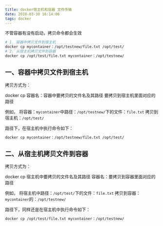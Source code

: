 ```yaml
---
title: docker宿主机和容器 文件传输
date: 2018-03-30 16:14:06
tags: docker
---
```

不管容器有没有启动，拷贝命令都会生效
```bash
# 1. 容器中拷贝文件到宿主机
docker cp mycontainer：/opt/testnew/file.txt /opt/test/
# 2. 从宿主机拷贝文件到容器
docker cp /opt/test/file.txt mycontainer：/opt/testnew/
```

## 一、容器中拷贝文件到宿主机
拷贝方式为：

docker cp 容器名：容器中要拷贝的文件名及其路径 要拷贝到宿主机里面对应的路径

例如，
将容器：`mycontainer`中路径：`/opt/testnew/`下的文件：`file.txt`
拷贝到宿主机：`/opt/test/`

路径下，在宿主机中执行命令如下：

```bash
docker cp mycontainer：/opt/testnew/file.txt /opt/test/
```

## 二、从宿主机拷贝文件到容器

拷贝方式为：

docker cp 宿主机中要拷贝的文件名及其路径 容器名：要拷贝到容器里面对应的路径

例如，
将宿主机中路径：`/opt/test/`下的文件：`file.txt`
拷贝到容器：`mycontainer`的：`/opt/testnew/`

路径下，同样还是在宿主机中执行命令如下：

```bash
docker cp /opt/test/file.txt mycontainer：/opt/testnew/
```